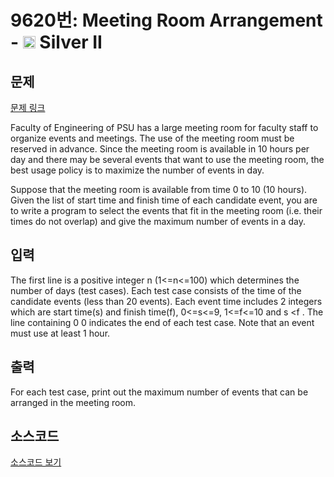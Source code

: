 # 9620번: Meeting Room Arrangement - <img src="https://static.solved.ac/tier_small/9.svg" style="height:20px" /> Silver II

<!-- performance -->

<!-- 문제 제출 후 깃허브에 푸시를 했을 때 제출한 코드의 성능이 입력될 공간입니다.-->

<!-- end -->

## 문제

[문제 링크](https://boj.kr/9620)


<p>Faculty of Engineering of PSU has a large meeting room for faculty staff to organize events and meetings. The use of the meeting room must be reserved in advance. Since the meeting room is available in 10 hours per day and there may be several events that want to use the meeting room, the best usage policy is to maximize the number of events in day.&nbsp;</p>

<p>Suppose that the meeting room is available from time 0 to 10 (10 hours). Given the list of start time and finish time of each candidate event, you are to write a program to select the events that fit in the meeting room (i.e. their times do not overlap) and give the maximum number of events in a day.&nbsp;</p>



## 입력


<p>The first line is a positive integer n (1&lt;=n&lt;=100) which determines the number of days (test cases). Each test case consists of the time of the candidate events (less than 20 events). Each event time includes 2 integers which are start time(s) and finish time(f), 0&lt;=s&lt;=9, 1&lt;=f&lt;=10 and s &lt;f . The line containing 0 0 indicates the end of each test case. Note that an event must use at least 1 hour.&nbsp;</p>



## 출력


<p>For each test case, print out the maximum number of events that can be arranged in the meeting room.</p>



## 소스코드

[소스코드 보기](Meeting%20Room%20Arrangement.cpp)